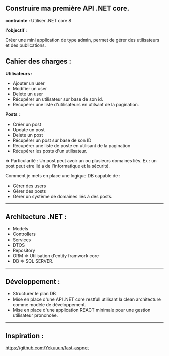 ## Construire ma première API .NET core.

**contrainte :** Utiliser .NET core 8

**l'objectif :**

Créer une mini application de type admin, permet de gérer des utilisateurs et des publications.

## Cahier des charges : 

**Utilisateurs :**

- Ajouter un user
- Modifier un user
- Delete un user
- Récupérer un utilisateur sur base de son id.
- Récupérer une liste d'utilisateurs en utilsant de la pagination.

**Posts :**
- Créer un post
- Update un post
- Delete un post
- Récupérer un post sur base de son ID
- Récupérer une liste de poste en utilisant de la pagination
- Récupérer les posts d'un utilisateur.

=> Particularité : Un post peut avoir un ou plusieurs domaines liés. Ex : un post peut etre lié a de l'informatique et la sécurité.

Comment je mets en place une logique DB capable de : 

- Gérer des users
- Gérer des posts
- Gérer un système de domaines liés à des posts.

---

## Architecture .NET : 

- Models
- Controllers
- Services
- DTOS
- Repository
- ORM => Utilisation d'entity framwork core
- DB  => SQL SERVER.

---

## Développement : 

- Structurer le plan DB
- Mise en place d'une API .NET core restfull utilisant la clean architecture comme modèle de développement.
- Mise en place d'une application REACT minimale pour une gestion utilisateur prononcée.

----

## Inspiration : 

https://github.com/Yekuuun/fast-aspnet